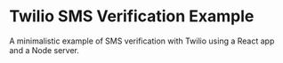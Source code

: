 # Twilio SMS Verification Example

A minimalistic example of SMS verification with Twilio using a React app and a Node server.
